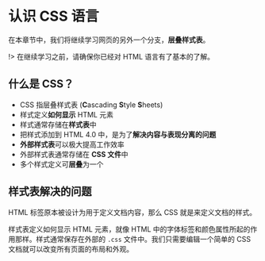 # 认识 CSS 语言

在本章节中，我们将继续学习网页的另外一个分支，**层叠样式表**。

!> 在继续学习之前，请确保你已经对 HTML 语言有了基本的了解。

## 什么是 CSS？

- CSS 指层叠样式表 (**C**ascading **S**tyle **S**heets)
- 样式定义**如何显示** HTML 元素
- 样式通常存储在**样式表**中
- 把样式添加到 HTML 4.0 中，是为了**解决内容与表现分离的问题**
- **外部样式表**可以极大提高工作效率
- 外部样式表通常存储在 **CSS 文件**中
- 多个样式定义可**层叠**为一个

## 样式表解决的问题

HTML 标签原本被设计为用于定义文档内容，那么 CSS 就是来定义文档的样式。

样式表定义如何显示 HTML 元素，就像 HTML 中的字体标签和颜色属性所起的作用那样。样式通常保存在外部的 `.css` 文件中。我们只需要编辑一个简单的 CSS 文档就可以改变所有页面的布局和外观。